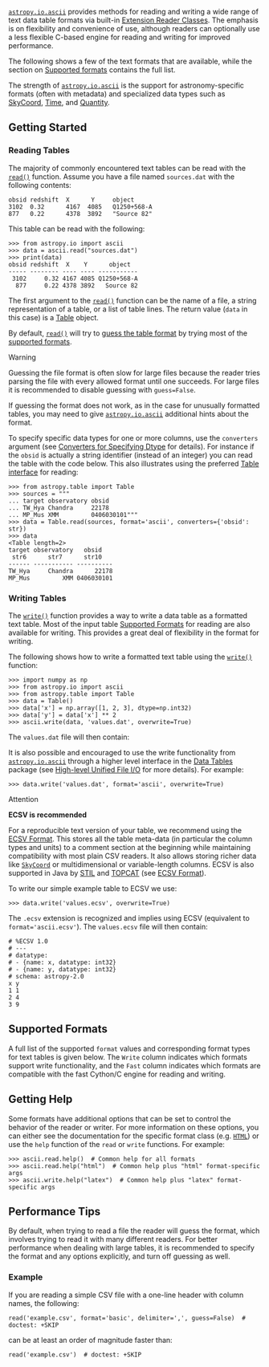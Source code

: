 [`astropy.io.ascii`](ref_api.html#module-astropy.io.ascii "astropy.io.ascii") provides methods for reading and writing a wide range of
text data table formats via built-in [Extension Reader Classes](extension_classes.html#extension-reader-classes). The
emphasis is on flexibility and convenience of use, although readers can
optionally use a less flexible C-based engine for reading and writing for
improved performance.

The following shows a few of the text formats that are available, while the
section on [Supported formats](#id1) contains the full list.

The strength of [`astropy.io.ascii`](ref_api.html#module-astropy.io.ascii "astropy.io.ascii") is the support for astronomy-specific
formats (often with metadata) and specialized data types such as
[SkyCoord](../../coordinates/skycoord.html#astropy-coordinates-high-level), [Time](../../time/index.html#astropy-time), and [Quantity](../../units/quantity.html#quantity).

## Getting Started

### Reading Tables

The majority of commonly encountered text tables can be read with the
[`read()`](../../api/astropy.io.ascii.read.html#astropy.io.ascii.read "astropy.io.ascii.read") function. Assume you have a file named `sources.dat` with the
following contents:

```
obsid redshift  X      Y     object
3102  0.32      4167  4085   Q1250+568-A
877   0.22      4378  3892   "Source 82"
```

This table can be read with the following:

```
>>> from astropy.io import ascii
>>> data = ascii.read("sources.dat")
>>> print(data)
obsid redshift  X    Y      object
----- -------- ---- ---- -----------
 3102     0.32 4167 4085 Q1250+568-A
  877     0.22 4378 3892   Source 82
```

The first argument to the [`read()`](../../api/astropy.io.ascii.read.html#astropy.io.ascii.read "astropy.io.ascii.read") function can be the name of a file, a string
representation of a table, or a list of table lines. The return value
(`data` in this case) is a [Table](../../table/index.html#astropy-table) object.

By default, [`read()`](../../api/astropy.io.ascii.read.html#astropy.io.ascii.read "astropy.io.ascii.read") will try to [guess the table format](read.html#guess-formats)
by trying most of the [supported formats](#id1).

Warning

Guessing the file format is often slow for large files because the reader
tries parsing the file with every allowed format until one succeeds.
For large files it is recommended to disable guessing with `guess=False`.

If guessing the format does not work, as in the case for unusually formatted
tables, you may need to give [`astropy.io.ascii`](ref_api.html#module-astropy.io.ascii "astropy.io.ascii") additional hints about
the format.

To specify specific data types for one or more columns, use the `converters`
argument (see [Converters for Specifying Dtype](read.html#io-ascii-read-converters) for details). For instance if the
`obsid` is actually a string identifier (instead of an integer) you can read
the table with the code below. This also illustrates using the preferred
[Table interface](../unified.html#table-io) for reading:

```
>>> from astropy.table import Table
>>> sources = """
... target observatory obsid
... TW_Hya Chandra     22178
... MP_Mus XMM         0406030101"""
>>> data = Table.read(sources, format='ascii', converters={'obsid': str})
>>> data
<Table length=2>
target observatory   obsid
 str6      str7      str10
------ ----------- ----------
TW_Hya     Chandra      22178
MP_Mus         XMM 0406030101
```

### Writing Tables

The [`write()`](../../api/astropy.io.ascii.write.html#astropy.io.ascii.write "astropy.io.ascii.write") function provides a way to write a data table as a formatted text
table. Most of the input table [Supported Formats](#supported-formats) for reading are also
available for writing. This provides a great deal of flexibility in the format
for writing.

The following shows how to write a formatted text table using the [`write()`](../../api/astropy.io.ascii.write.html#astropy.io.ascii.write "astropy.io.ascii.write")
function:

```
>>> import numpy as np
>>> from astropy.io import ascii
>>> from astropy.table import Table
>>> data = Table()
>>> data['x'] = np.array([1, 2, 3], dtype=np.int32)
>>> data['y'] = data['x'] ** 2
>>> ascii.write(data, 'values.dat', overwrite=True)
```

The `values.dat` file will then contain:

It is also possible and encouraged to use the write functionality from
[`astropy.io.ascii`](ref_api.html#module-astropy.io.ascii "astropy.io.ascii") through a higher level interface in the [Data
Tables](../../table/index.html#astropy-table) package (see [High-level Unified File I/O](../unified.html#table-io) for more details). For
example:

```
>>> data.write('values.dat', format='ascii', overwrite=True)
```

Attention

**ECSV is recommended**

For a reproducible text version of your table, we recommend using the
[ECSV Format](ecsv.html#ecsv-format). This stores all the table meta-data (in particular the
column types and units) to a comment section at the beginning while
maintaining compatibility with most plain CSV readers. It also allows storing
richer data like [`SkyCoord`](../../api/astropy.coordinates.SkyCoord.html#astropy.coordinates.SkyCoord "astropy.coordinates.SkyCoord") or multidimensional or
variable-length columns. ECSV is also supported in Java by [STIL](https://www.star.bristol.ac.uk/mbt/stil) and
[TOPCAT](https://www.star.bristol.ac.uk/mbt/topcat) (see [ECSV Format](ecsv.html#ecsv-format)).

To write our simple example table to ECSV we use:

```
>>> data.write('values.ecsv', overwrite=True)
```

The `.ecsv` extension is recognized and implies using ECSV (equivalent to
`format='ascii.ecsv'`). The `values.ecsv` file will then contain:

```
# %ECSV 1.0
# ---
# datatype:
# - {name: x, datatype: int32}
# - {name: y, datatype: int32}
# schema: astropy-2.0
x y
1 1
2 4
3 9
```

## Supported Formats

A full list of the supported `format` values and corresponding format types
for text tables is given below. The `Write` column indicates which formats
support write functionality, and the `Fast` column indicates which formats
are compatible with the fast Cython/C engine for reading and writing.

## Getting Help

Some formats have additional options that can be set to control the behavior of the
reader or writer. For more information on these options, you can either see the
documentation for the specific format class (e.g. [`HTML`](../../api/astropy.io.ascii.HTML.html#astropy.io.ascii.HTML "astropy.io.ascii.HTML")) or
use the `help` function of the `read` or `write` functions. For example:

```
>>> ascii.read.help()  # Common help for all formats
>>> ascii.read.help("html")  # Common help plus "html" format-specific args
>>> ascii.write.help("latex")  # Common help plus "latex" format-specific args
```

## Performance Tips

By default, when trying to read a file the reader will guess the format, which
involves trying to read it with many different readers. For better performance
when dealing with large tables, it is recommended to specify the format and any
options explicitly, and turn off guessing as well.

### Example

If you are reading a simple CSV file with a one-line header with column names,
the following:

```
read('example.csv', format='basic', delimiter=',', guess=False)  # doctest: +SKIP
```

can be at least an order of magnitude faster than:

```
read('example.csv')  # doctest: +SKIP
```
